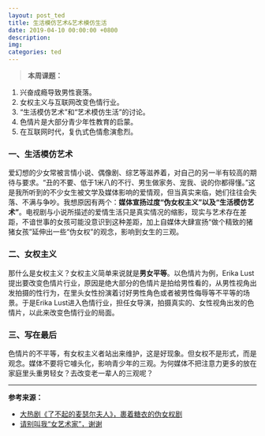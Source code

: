 ```yaml
---
layout: post_ted
title: 生活模仿艺术&艺术模仿生活
date: 2019-04-10 00:00:00 +0800
description:
img:
categories: ted
---
```


<div style='display: none'>
![图片源自网络](https://img.huxiucdn.com/article/content/201812/20/080756106081.jpg?imageView2/2/w/1000/format/jpg/interlace/1/q/85)
</div>

> **本周课题：**
1. 兴奋成瘾导致男性衰落。
2. 女权主义与互联网改变色情行业。
3. “生活模仿艺术”和“艺术模仿生活”的讨论。
4. 色情片是大部分青少年性教育的启蒙。
5. 在互联网时代，复仇式色情愈演愈烈。


### 一、生活模仿艺术
爱幻想的少女常被言情小说、偶像剧、综艺等滋养着，对自己的另一半有较高的期待与要求。“丑的不要、低于1米八的不行、男生做家务、宠我、说的你都得懂。”这是我所听到的不少女生被文学及媒体影响的爱情观，但当真实来临，她们往往会失落、不满与争吵。我想原因有两个：**媒体宣扬过度“伪女权主义”以及“生活模仿艺术”**。电视剧与小说所描述的爱情生活只是真实情况的缩影，现实与艺术存在差距，不谙世事的女孩可能没意识到这种差距，加上自媒体大肆宣扬“做个精致的猪猪女孩”延伸出一些“伪女权”的观念，影响到女生的三观。

### 二、女权主义
那什么是女权主义？女权主义简单来说就是**男女平等**。以色情片为例，Erika Lust提出要改变色情片行业，原因是绝大部分的色情片是拍给男性看的，从男性视角出发拍摄的性行为，在里头女性扮演着讨好男性角色或者被男性侮辱等不平等的场景。于是Erika Lust进入色情行业，担任女导演，拍摄真实的、女性视角出发的色情片，以此来改变色情行业的局面。

### 三、写在最后 
色情片的不平等，有女权主义者站出来维护，这是好现象。但女权不是形式，而是观念。媒体不要将它噱头化，影响青少年的三观。为何媒体不把注意力更多的放在家庭里头重男轻女？去改变老一辈人的三观呢？

------------

**参考来源：**

* [大热剧《了不起的麦瑟尔夫人》，裹着糖衣的伪女权剧](https://www.huxiu.com/article/277354.html)
* [请别叫我“女艺术家”，谢谢](https://www.huxiu.com/article/289659.html)